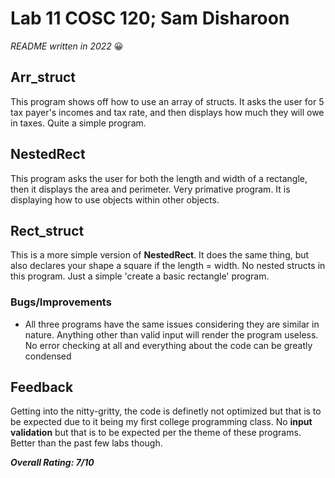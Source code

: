 # Lab 11 COSC 120; Sam Disharoon

*README written in 2022* :grinning:

## Arr_struct

This program shows off how to use an array of structs. It asks the user for 5 tax payer's incomes and tax rate, and then displays how much they will owe in taxes. Quite a simple program.

## NestedRect

This program asks the user for both the length and width of a rectangle, then it displays the area and perimeter. Very primative program. It is displaying how to use objects within other objects.

## Rect_struct

This is a more simple version of __NestedRect__. It does the same thing, but also declares your shape a square if the length = width. No nested structs in this program. Just a simple 'create a basic rectangle' program.

### Bugs/Improvements 

- All three programs have the same issues considering they are similar in nature. Anything other than valid input will render the program useless. No error checking at all and everything about the code can be greatly condensed

## Feedback

Getting into the nitty-gritty, the code is definetly not optimized but that is to be expected due to it being my first college programming class. No **input validation** but that is to be expected per the theme of these programs. Better than the past few labs though. 

***Overall Rating: 7/10***
